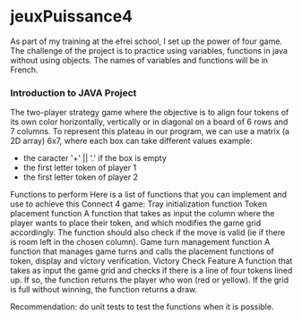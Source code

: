 # jeuxPuissance4

As part of my training at the efrei school, I set up the power of four game.
The challenge of the project is to practice using variables, functions in java without using objects. The names of variables and functions will be in French.
 

### Introduction to JAVA Project
The two-player strategy game where the objective is to align
four tokens of its own color horizontally, vertically or in
diagonal on a board of 6 rows and 7 columns.
To represent this plateau in our program, we can use a
matrix (a 2D array) 6x7, where each box can take different values ​​example:
- the caracter '+' || '.' if the box is empty
- the first letter token of player 1
- the first letter token of player 2

Functions to perform
Here is a list of functions that you can implement and use to achieve
this Connect 4 game:
Tray initialization function
Token placement function
A function that takes as input the column where the player wants to place their token, and
which modifies the game grid accordingly. The function should also check if
the move is valid (ie if there is room left in the chosen column).
Game turn management function
A function that manages game turns and calls the placement functions of
token, display and victory verification.
Victory Check Feature
A function that takes as input the game grid and checks if there is a line of
four tokens lined up. If so, the function returns the player who won
(red or yellow). If the grid is full without winning, the function returns
a draw.

Recommendation: do unit tests to test the functions when it is
possible.
